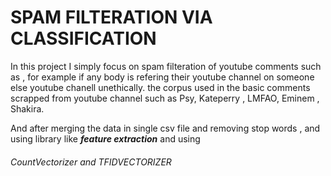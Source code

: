 # SPAM FILTERATION VIA CLASSIFICATION 
In this project I simply focus on spam filteration of youtube comments such as , for example if any body is refering their youtube channel on someone else youtube chanell unethically.
the corpus used in the basic comments scrapped from youtube channel such as Psy, Kateperry , LMFAO, Eminem , Shakira.

And after merging the data in single csv file and removing stop words , and using library like        ***feature extraction*** and using 
###### CountVectorizer and TFIDVECTORIZER 






